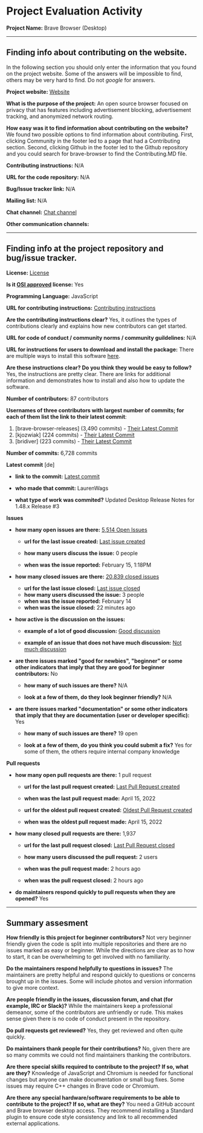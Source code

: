 # Project Evaluation Activity



__Project Name:__  Brave Browser (Desktop)


---

## Finding info about contributing on the website.

In the following section you should only enter the information that you
found on the project website. Some of the answers will be impossible to find, others
may be very hard to find. Do not _google_ for answers.

__Project website:__ [Website](https://brave.com/)


__What is the purpose of the project:__ An open source browser focused on privacy that has features including advertisement blocking, advertisement tracking, and anonymized network routing.


__How easy was it to find information about contributing on the website?__ We found two possible options to find information about contributing. First, clicking Community in the footer led to a page that had a Contributing section. Second, clicking Github in the footer led to the Github repository and you could search for brave-browser to find the Contributing.MD file.


__Contributing instructions:__ N/A

__URL for the code repository:__ N/A

__Bug/Issue tracker link:__ N/A

__Mailing list:__ N/A

__Chat channel:__ [Chat channel](https://community.brave.com/)

__Other communication channels:__ 


---

## Finding info at the project repository and bug/issue tracker.

__License:__ [License](https://github.com/brave/brave-browser/blob/master/LICENSE)

__Is it [OSI approved](https://opensource.org/licenses/alphabetical) license:__ Yes

__Programming Language:__ JavaScript

__URL for contributing instructions:__ [Contributing instructions](https://github.com/brave/brave-browser/blob/master/CONTRIBUTING.md)

__Are the contributing instructions clear?__ Yes, it outlines the types of contributions clearly and explains how new contributors can get started.


__URL for code of conduct / community norms / community guildelines:__ N/A

__URL for instructions for users to download and install the package:__ There are multiple ways to install this software [here](https://github.com/brave/brave-browser/blob/master/README.md). 


__Are these instructions clear? Do you think they would be easy to follow?__ Yes, the instructions are pretty clear. There are links for additional information and demonstrates how to install and also how to update the software.


__Number of contributors:__ 87 contributors


__Usernames of three contributors with largest number of commits; for
each of them list the link to their latest commit__:

1. [brave-browser-releases] (3,490 commits) - [Their Latest Commit](https://github.com/brave/brave-core/commit/23a4475751f4a5ee42eb90518d1b02efb8ef2b0e)
2. [kjozwiak] (224 commits) - [Their Latest Commit](https://github.com/brave/brave-browser/commit/3a40c7c1d1ca112cd1c0a2b9d3319f20e1e58861)
3. [bridiver] (223 commits) - [Their Latest Commit](https://github.com/brave/brave-core/commit/71060a69f088b31b3f9f999e2788a0ae99b92cf1)


__Number of commits:__ 6,728 commits

__Latest commit__ [de] 

- __link to the commit:__ [Latest commit](https://github.com/brave/brave-browser/commit/23eac070d22393b05a31823b779cb96f5511c4ad)

- __who made that commit:__ LaurenWags

- __what type of work was commited?__ Updated Desktop Release Notes for 1.48.x Release #3


__Issues__

- __how many open issues are there:__ [5,514 Open Issues](https://github.com/brave/brave-browser/issues)

    - __url for the last issue created:__ [Last issue created](https://github.com/brave/brave-browser/issues/28543)

    - __how many users discuss the issue:__ 0 people
    
    - __when was the issue reported:__ February 15, 1:18PM
    

- __how many closed issues are there:__ [20,839 closed issues](https://github.com/brave/brave-browser/issues?q=is:issue+is:closed+)
    - __url for the last issue closed:__ [Last issue closed](https://github.com/brave/brave-browser/issues/28500)
    - __how many users discussed the issue:__ 3 people
    - __when was the issue reported:__ February 14
    - __when was the issue closed:__ 22 minutes ago

- __how active is the discussion on the issues:__ 

    - __example of a lot of good discussion:__ [Good discussion](https://github.com/brave/brave-browser/issues/464)
    
    - __example of an issue that does not have much discussion:__ [Not much discussion](https://github.com/brave/brave-browser/issues/165)



- __are there issues marked "good for newbies", "beginner" or some other indicators that imply that they are good for beginner contributors:__ No

    - __how many of such issues are there?__ N/A
    
    - __look at a few of them, do they look beginner friendly?__ N/A



- __are there issues marked "documentation" or some other indicators that imply that they are documentation (user or developer specific):__ Yes

    - __how many of such issues are there?__ 19 open
    
    - __look at a few of them, do you think you could submit a fix?__ Yes for some of them, the others require internal company knowledge



__Pull requests__

- __how many open pull requests are there:__ 1 pull request

    - __url for the last pull request created:__ [Last Pull Request created](https://github.com/brave/brave-browser/pull/22354)
    
    - __when was the last pull request made:__ April 15, 2022

    - __url for the oldest pull request created:__ [Oldest Pull Request created](https://github.com/brave/brave-browser/pull/22354)
    
    - __when was the oldest pull request made:__ April 15, 2022

- __how many closed pull requests are there:__ 1,937

    - __url for the last pull request closed:__ [Last Pull Request closed](https://github.com/brave/brave-browser/pull/28539)
    
    - __how many users discussed the pull request:__ 2 users
    
    - __when was the pull request made:__  2 hours ago
    
    - __when was the pull request closed:__ 2 hours ago
    

- __do maintainers respond quickly to pull requests when they are opened?__ Yes





---


## Summary assesment
__How friendly is this project for beginner contributors?__
Not very beginner friendly given the code is split into multiple repositories and there are no issues marked as easy or beginner. While the directions are clear as to how to start, it can be overwhelming to get involved with no familiarity.



__Do the maintainers respond helpfully to questions in issues?__
The maintainers are pretty helpful and respond quickly to questions or concerns brought up in the issues. Some will include photos and version information to give more context.


__Are people friendly in the issues, discussion forum, and chat (for example, IRC or Slack)?__
While the maintainers keep a professional demeanor, some of the contributors are unfriendly or rude. This makes sense given there is no code of conduct present in the repository.



__Do pull requests get reviewed?__
Yes, they get reviewed and often quite quickly.


__Do maintainers thank people for their contributions?__
No, given there are so many commits we could not find maintainers thanking the contributors.


__Are there special skills required to contribute to the project? If so, what are they?__
Knowledge of JavaScript and Chromium is needed for functional changes but anyone can make documentation or small bug fixes. Some issues may require C++ changes in Brave code or Chromium.


__Are there any special hardware/software requirements to be able to contribute to the project? If so, what are they?__
You need a GitHub account and Brave browser desktop access. They recommend installing a Standard plugin to ensure code style consistency and link to all recommended external applications.
